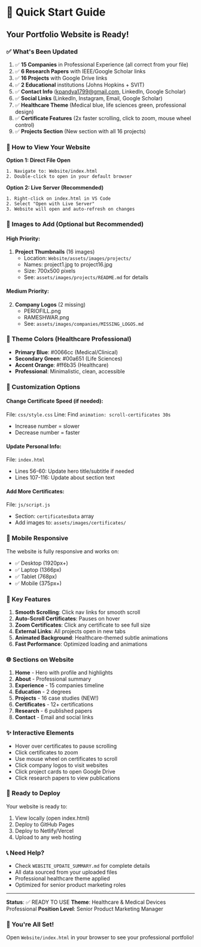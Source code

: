 # 🚀 Quick Start Guide

## Your Portfolio Website is Ready!

### ✅ What's Been Updated

1. ✅ **15 Companies** in Professional Experience (all correct from your file)
2. ✅ **6 Research Papers** with IEEE/Google Scholar links
3. ✅ **16 Projects** with Google Drive links
4. ✅ **2 Educational** institutions (Johns Hopkins + SVIT)
5. ✅ **Contact Info** (kpandya1799@gmail.com, LinkedIn, Google Scholar)
6. ✅ **Social Links** (LinkedIn, Instagram, Email, Google Scholar)
7. ✅ **Healthcare Theme** (Medical blue, life sciences green, professional design)
8. ✅ **Certificate Features** (2x faster scrolling, click to zoom, mouse wheel control)
9. ✅ **Projects Section** (New section with all 16 projects)

### 🎯 How to View Your Website

**Option 1: Direct File Open**
```
1. Navigate to: Website/index.html
2. Double-click to open in your default browser
```

**Option 2: Live Server (Recommended)**
```
1. Right-click on index.html in VS Code
2. Select "Open with Live Server"
3. Website will open and auto-refresh on changes
```

### 📸 Images to Add (Optional but Recommended)

#### High Priority:
1. **Project Thumbnails** (16 images)
   - Location: `Website/assets/images/projects/`
   - Names: project1.jpg to project16.jpg
   - Size: 700x500 pixels
   - See: `assets/images/projects/README.md` for details

#### Medium Priority:
2. **Company Logos** (2 missing)
   - PERIOFILL.png
   - RAMESHWAR.png
   - See: `assets/images/companies/MISSING_LOGOS.md`

### 🎨 Theme Colors (Healthcare Professional)

- **Primary Blue**: #0066cc (Medical/Clinical)
- **Secondary Green**: #00a651 (Life Sciences)
- **Accent Orange**: #ff6b35 (Healthcare)
- **Professional**: Minimalistic, clean, accessible

### 🔧 Customization Options

#### Change Certificate Speed (if needed):
File: `css/style.css`
Line: Find `animation: scroll-certificates 30s`
- Increase number = slower
- Decrease number = faster

#### Update Personal Info:
File: `index.html`
- Lines 56-60: Update hero title/subtitle if needed
- Lines 107-116: Update about section text

#### Add More Certificates:
File: `js/script.js`
- Section: `certificatesData` array
- Add images to: `assets/images/certificates/`

### 📱 Mobile Responsive

The website is fully responsive and works on:
- ✅ Desktop (1920px+)
- ✅ Laptop (1366px)
- ✅ Tablet (768px)
- ✅ Mobile (375px+)

### 🎯 Key Features

1. **Smooth Scrolling**: Click nav links for smooth scroll
2. **Auto-Scroll Certificates**: Pauses on hover
3. **Zoom Certificates**: Click any certificate to see full size
4. **External Links**: All projects open in new tabs
5. **Animated Background**: Healthcare-themed subtle animations
6. **Fast Performance**: Optimized loading and animations

### 🌐 Sections on Website

1. **Home** - Hero with profile and highlights
2. **About** - Professional summary
3. **Experience** - 15 companies timeline
4. **Education** - 2 degrees
5. **Projects** - 16 case studies (NEW!)
6. **Certificates** - 12+ certifications
7. **Research** - 6 published papers
8. **Contact** - Email and social links

### ✨ Interactive Elements

- Hover over certificates to pause scrolling
- Click certificates to zoom
- Use mouse wheel on certificates to scroll
- Click company logos to visit websites
- Click project cards to open Google Drive
- Click research papers to view publications

### 🚀 Ready to Deploy

Your website is ready to:
1. View locally (open index.html)
2. Deploy to GitHub Pages
3. Deploy to Netlify/Vercel
4. Upload to any web hosting

### 📞 Need Help?

- Check `WEBSITE_UPDATE_SUMMARY.md` for complete details
- All data sourced from your uploaded files
- Professional healthcare theme applied
- Optimized for senior product marketing roles

---

**Status**: ✅ READY TO USE
**Theme**: Healthcare & Medical Devices Professional
**Position Level**: Senior Product Marketing Manager

### 🎉 You're All Set!

Open `Website/index.html` in your browser to see your professional portfolio!

